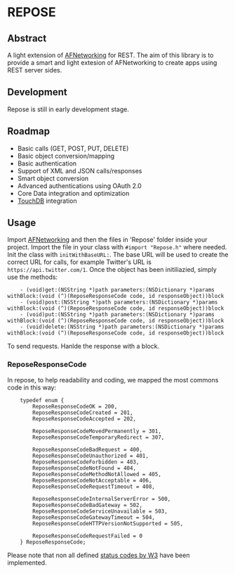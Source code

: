 # REPOSE
## Abstract
A light extension of [AFNetworking](https://github.com/AFNetworking/AFNetworking) for REST.
The aim of this library is to provide a smart and light extesion of AFNetworking to create apps using REST server sides.

## Development
Repose is still in early development stage.

## Roadmap
- Basic calls (GET, POST, PUT, DELETE)
- Basic object conversion/mapping
- Basic authentication
- Support of XML and JSON calls/responses
- Smart object conversion
- Advanced authentications using OAuth 2.0
- Core Data integration and optimization
- [TouchDB](https://github.com/couchbaselabs/TouchDB-iOS) integration

## Usage
Import [AFNetworking](https://github.com/AFNetworking/AFNetworking) and then the files in 'Repose' folder inside your project.
Import the file in your class with `#import "Repose.h"` where needed.
Init the class with `initWithBaseURL:`. The base URL will be used to create the correct URL for calls, for example Twitter's URL is `https://api.twitter.com/1`.
Once the object has been initiliazied, simply use the methods:

		- (void)get:(NSString *)path parameters:(NSDictionary *)params withBlock:(void (^)(ReposeResponseCode code, id responseObject))block
		- (void)post:(NSString *)path parameters:(NSDictionary *)params withBlock:(void (^)(ReposeResponseCode code, id responseObject))block
		- (void)put:(NSString *)path parameters:(NSDictionary *)params withBlock:(void (^)(ReposeResponseCode code, id responseObject))block
		- (void)delete:(NSString *)path parameters:(NSDictionary *)params withBlock:(void (^)(ReposeResponseCode code, id responseObject))block

To send requests.
Hanlde the response with a block.

### ReposeResponseCode
In repose, to help readability and coding, we mapped the most commons code in this way:

		typedef enum {
		    ReposeResponseCodeOK = 200,
		    ReposeResponseCodeCreated = 201,
		    ReposeResponseCodeAccepted = 202,
		    
		    ReposeResponseCodeMovedPermanently = 301,
		    ReposeResponseCodeTemporaryRedirect = 307,
		    
		    ReposeResponseCodeBadRequest = 400,
		    ReposeResponseCodeUnauthorized = 401,
		    ReposeResponseCodeForbidden = 403,
		    ReposeResponseCodeNotFound = 404,
		    ReposeResponseCodeMethodNotAllowed = 405,
		    ReposeResponseCodeNotAcceptable = 406,
		    ReposeResponseCodeRequestTimeout = 408,
		    
		    ReposeResponseCodeInternalServerError = 500,
		    ReposeResponseCodeBadGateway = 502,
		    ReposeResponseCodeServiceUnavailable = 503,
		    ReposeResponseCodeGatewayTimeout = 504,
		    ReposeResponseCodeHTTPVersionNotSupported = 505,
		    
		    ReposeResponseCodeRequestFailed = 0
		} ReposeResponseCode;

Please note that non all defined [status codes by W3](http://www.w3.org/Protocols/rfc2616/rfc2616-sec10.html) have been implemented.
